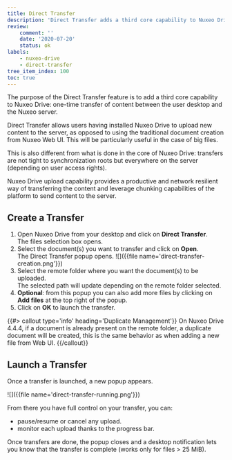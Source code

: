 ```yaml
---
title: Direct Transfer
description: 'Direct Transfer adds a third core capability to Nuxeo Drive: one-time transfer of content between the user desktop and the Nuxeo server.'
review:
    comment: ''
    date: '2020-07-20'
    status: ok
labels:
    - nuxeo-drive
    - direct-transfer
tree_item_index: 100
toc: true
---
```


The purpose of the Direct Transfer feature is to add a third core capability to Nuxeo Drive: one-time transfer of content between the user desktop and the Nuxeo server.

Direct Transfer allows users having installed Nuxeo Drive to upload new content to the server, as opposed to using the traditional document creation from Nuxeo Web UI. This will be particularly useful in the case of big files.

This is also different from what is done in the core of Nuxeo Drive: transfers are not tight to synchronization roots but everywhere on the server (depending on user access rights).

Nuxeo Drive upload capability provides a productive and network resilient way of transferring the content and leverage chunking capabilities of the platform to send content to the server.

## Create a Transfer

1. Open Nuxeo Drive from your desktop and click on **Direct Transfer**.</br>
    The files selection box opens.
1. Select the document(s) you want to transfer and click on **Open**.</br>
    The Direct Transfer popup opens.
    ![]({{file name='direct-transfer-creation.png'}})
1. Select the remote folder where you want the document(s) to be uploaded.</br>
    The selected path will update depending on the remote folder selected.
1. **Optional**: from this popup you can also add more files by clicking on **Add files** at the top right of the popup.
1. Click on **OK** to launch the transfer.

{{#> callout type='info' heading='Duplicate Management'}}
On Nuxeo Drive 4.4.4, if a document is already present on the remote folder, a duplicate document will be created, this is the same behavior as when adding a new file from Web UI.
{{/callout}}

<!--To be published on next beta
### Options

On this section you need to choose what to do when a transfer would create a duplicate document on the server.
The setting is effective for all files that will be sent at the same time (it is called the *session*). Each *session* has its own duplicates behavior.

Available options are:
- **Create**: this is the default option. A duplicate document will be created, this is the same behavior as when adding a new file from Web UI.
- **Ignore**: the transfer will be cancelled, preventing the duplicate creation.
- **Override**: the document will be replaced on the server.

{{#> callout type='warning' }}
The **Ignore** option may be problematic on huge trees: for each and every file, an NXQL query will be done on the server to verify the existence of a similar document.<br>
And that query is not using Elasticsearch, so if you have folderish documents with thousands of children, that query will likely be a bottleneck.<br>
{{/callout}}
-->
## Launch a Transfer

Once a transfer is launched, a new popup appears.

![]({{file name='direct-transfer-running.png'}})

From there you have full control on your transfer, you can:
- pause/resume or cancel any upload.
- monitor each upload thanks to the progress bar.

Once transfers are done, the popup closes and a desktop notification lets you know that the transfer is complete (works only for files > 25 MiB).

<!--
## Limitations

## Technical Overview

### Filemanager

### ...
-->
